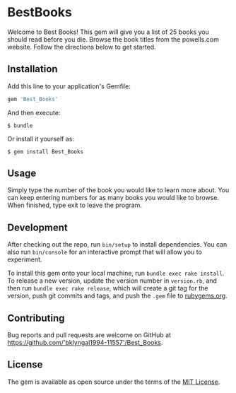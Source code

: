 # BestBooks

Welcome to Best Books! This gem will give you a list of 25 books you should read before you die. Browse the book titles from the powells.com website. Follow the directions below to get started.


## Installation

Add this line to your application's Gemfile:

```ruby
gem 'Best_Books'
```

And then execute:

    $ bundle

Or install it yourself as:

    $ gem install Best_Books

## Usage

Simply type the number of the book you would like to learn more about. You can keep entering numbers for as many books you would like to browse. When finished, type exit to leave the program.

## Development

After checking out the repo, run `bin/setup` to install dependencies. You can also run `bin/console` for an interactive prompt that will allow you to experiment.

To install this gem onto your local machine, run `bundle exec rake install`. To release a new version, update the version number in `version.rb`, and then run `bundle exec rake release`, which will create a git tag for the version, push git commits and tags, and push the `.gem` file to [rubygems.org](https://rubygems.org).

## Contributing

Bug reports and pull requests are welcome on GitHub at https://github.com/'bklyngal1994-11557'/Best_Books.


## License

The gem is available as open source under the terms of the [MIT License](http://opensource.org/licenses/MIT).

